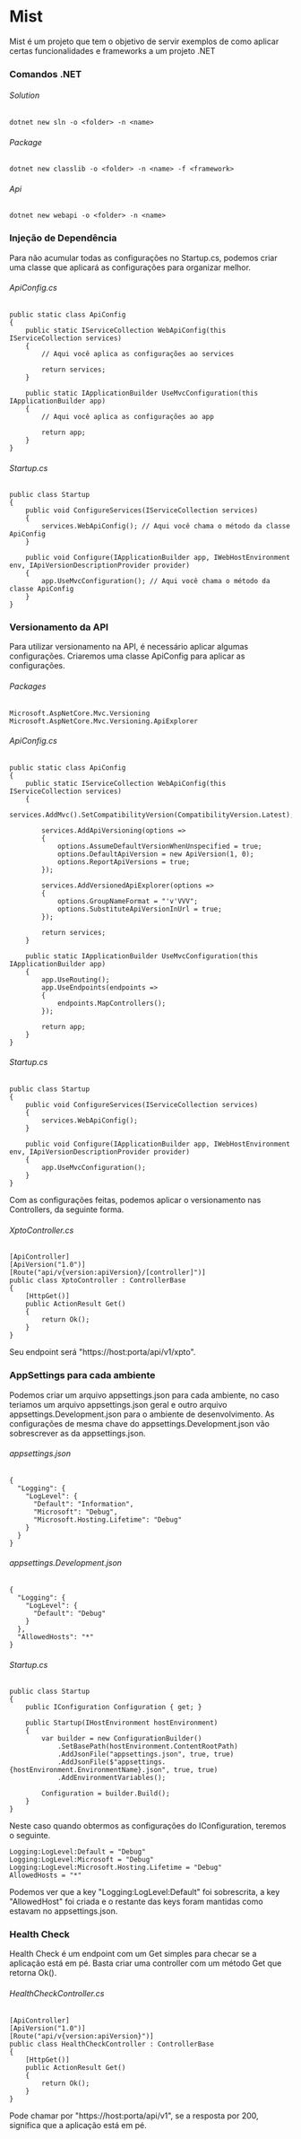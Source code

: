 # **Mist**

Mist é um projeto que tem o objetivo de servir exemplos de como aplicar certas funcionalidades e frameworks a um projeto .NET

### Comandos .NET

###### Solution
```
dotnet new sln -o <folder> -n <name>
```

###### Package
```
dotnet new classlib -o <folder> -n <name> -f <framework>
```

###### Api
```
dotnet new webapi -o <folder> -n <name>
```

### Injeção de Dependência

Para não acumular todas as configurações no Startup.cs, podemos criar uma classe que aplicará as configurações para organizar melhor.

###### ApiConfig.cs

```
public static class ApiConfig
{
    public static IServiceCollection WebApiConfig(this IServiceCollection services)
    {
        // Aqui você aplica as configurações ao services

        return services;
    }

    public static IApplicationBuilder UseMvcConfiguration(this IApplicationBuilder app)
    {
        // Aqui você aplica as configurações ao app 

        return app;
    }
}
```

###### Startup.cs

```
public class Startup
{
    public void ConfigureServices(IServiceCollection services)
    {
        services.WebApiConfig(); // Aqui você chama o método da classe ApiConfig
    }
    
    public void Configure(IApplicationBuilder app, IWebHostEnvironment env, IApiVersionDescriptionProvider provider)
    {
        app.UseMvcConfiguration(); // Aqui você chama o método da classe ApiConfig
    }
}
```

### Versionamento da API

Para utilizar versionamento na API, é necessário aplicar algumas configurações. Criaremos uma classe ApiConfig para aplicar as configurações.

###### Packages

```
Microsoft.AspNetCore.Mvc.Versioning
Microsoft.AspNetCore.Mvc.Versioning.ApiExplorer
```

###### ApiConfig.cs

```
public static class ApiConfig
{
    public static IServiceCollection WebApiConfig(this IServiceCollection services)
    {
        services.AddMvc().SetCompatibilityVersion(CompatibilityVersion.Latest);

        services.AddApiVersioning(options =>
        {
            options.AssumeDefaultVersionWhenUnspecified = true;
            options.DefaultApiVersion = new ApiVersion(1, 0);
            options.ReportApiVersions = true;
        });

        services.AddVersionedApiExplorer(options =>
        {
            options.GroupNameFormat = "'v'VVV";
            options.SubstituteApiVersionInUrl = true;
        });

        return services;
    }

    public static IApplicationBuilder UseMvcConfiguration(this IApplicationBuilder app)
    {
        app.UseRouting();
        app.UseEndpoints(endpoints =>
        {
            endpoints.MapControllers();
        });

        return app;
    }
}
```

###### Startup.cs

```
public class Startup
{
    public void ConfigureServices(IServiceCollection services)
    {
        services.WebApiConfig();
    }
    
    public void Configure(IApplicationBuilder app, IWebHostEnvironment env, IApiVersionDescriptionProvider provider)
    {
        app.UseMvcConfiguration();
    }
}
```

Com as configurações feitas, podemos aplicar o versionamento nas Controllers, da seguinte forma.

###### XptoController.cs

```
[ApiController]
[ApiVersion("1.0")]
[Route("api/v{version:apiVersion}/[controller]")]
public class XptoController : ControllerBase
{
    [HttpGet()]
    public ActionResult Get()
    {
        return Ok();
    }
}
```

Seu endpoint será "https://host:porta/api/v1/xpto".

### AppSettings para cada ambiente

Podemos criar um arquivo appsettings.json para cada ambiente, no caso teriamos um arquivo appsettings.json geral e outro arquivo appsettings.Development.json para o ambiente de desenvolvimento. As configurações de mesma chave do appsettings.Development.json vão sobrescrever as da appsettings.json.

###### appsettings.json

```
{
  "Logging": {
    "LogLevel": {
      "Default": "Information",
      "Microsoft": "Debug",
      "Microsoft.Hosting.Lifetime": "Debug"
    }
  }
}
```

###### appsettings.Development.json

```
{
  "Logging": {
    "LogLevel": {
      "Default": "Debug"
    }
  },
  "AllowedHosts": "*"
}
```

###### Startup.cs

```
public class Startup
{
    public IConfiguration Configuration { get; }

    public Startup(IHostEnvironment hostEnvironment)
    {
        var builder = new ConfigurationBuilder()
            .SetBasePath(hostEnvironment.ContentRootPath)
            .AddJsonFile("appsettings.json", true, true)
            .AddJsonFile($"appsettings.{hostEnvironment.EnvironmentName}.json", true, true)
            .AddEnvironmentVariables();

        Configuration = builder.Build();
    }
}
```

Neste caso quando obtermos as configurações do IConfiguration, teremos o seguinte.

```
Logging:LogLevel:Default = "Debug"
Logging:LogLevel:Microsoft = "Debug"
Logging:LogLevel:Microsoft.Hosting.Lifetime = "Debug"
AllowedHosts = "*"
```

Podemos ver que a key "Logging:LogLevel:Default" foi sobrescrita, a key "AllowedHost" foi criada e o restante das keys foram mantidas como estavam no appsettings.json.

### Health Check

Health Check é um endpoint com um Get simples para checar se a aplicação está em pé. Basta criar uma controller com um método Get que retorna Ok().

###### HealthCheckController.cs

```
[ApiController]
[ApiVersion("1.0")]
[Route("api/v{version:apiVersion}")]
public class HealthCheckController : ControllerBase
{
    [HttpGet()]
    public ActionResult Get()
    {
        return Ok();
    }
}
```

Pode chamar por "https://host:porta/api/v1", se a resposta por 200, significa que a aplicação está em pé.
